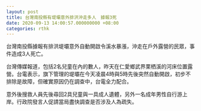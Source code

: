 ```yaml
---
layout: post
title: 台灣南投縣有堤壩意外排洪沖走多人　據報3死
date: 2020-09-13 14:00:57.000000000 +08:00
categories: rthk
---
```


台灣南投縣據報有排洪堤壩意外自動開啟令溪水暴漲，沖走在戶外露營的民眾，事件造成3人死亡。

台灣傳媒報道，包括2名兒童在內的數人，昨天在仁愛鄉武界栗栖溪的河床位置露營。台電表示，旗下管理的堤壩在今天凌晨4時與5時先後突然自動開啟，初步不排除是故障，但確實原因仍在調查中，台電全力配合。

意外後搜救人員先後尋回2具兒童與一具成人遺體，另外一名成年男性自行游上岸。行政院發言人促請當局盡快調查是否涉及人為疏失。
